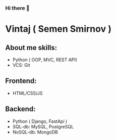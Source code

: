 ### Hi there 👋
# Vintaj ( Semen Smirnov ) 
## About me skills: 
 - Python ( OOP, MVC, REST API) 
 - VCS: Git
## Frontend:
 - HTML/CSS/JS
## Backend: 
 - Python ( Django, FastApi )
 - SQL-db: MySQL, PostgreSQL
 - NoSQL-db: MongoDB

<!--
**Vintaj/Vintaj** is a ✨ _special_ ✨ repository because its `README.md` (this file) appears on your GitHub profile.

Here are some ideas to get you started:

- 🔭 I’m currently working on ...
- 🌱 I’m currently learning ...
- 👯 I’m looking to collaborate on ...
- 🤔 I’m looking for help with ...
- 💬 Ask me about ...
- 📫 How to reach me: ...
- 😄 Pronouns: ...
- ⚡ Fun fact: ...
-->
